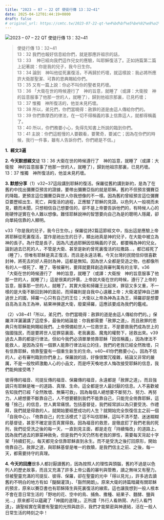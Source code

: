 ```yaml
---
title: "2023 – 07 – 22 QT 使徒行傳 13：32~41"
date: 2025-04-12T01:44:19+0800
draft: false
# original_url: https://cmtc.tw/2023-07-22-qt-%e4%bd%bf%e5%be%92%e8%a1%8c%e5%82%b3-13%ef%bc%9a3241
---
```


![2023 – 07 – 22 QT  使徒行傳 13：32\~41](/images/qt.jpg  "2023 – 07 – 22 QT  使徒行傳 13：32\~41")

> 使徒行傳 13：32\~41  
> 13：32 我們也報好信息給你們，就是那應許祖宗的話，  
> 13：33 　神已經向我們這作兒女的應驗，叫耶穌復活了。正如詩篇第二篇上記著說：你是我的兒子，我今日生你。  
> 13：34 論到　神叫他從死裏復活，不再歸於朽壞，就這樣說：我必將所應許大衛那聖潔、可靠的恩典賜給你們。  
> 13：35 又有一篇上說：你必不叫你的聖者見朽壞。  
> 13：36 「大衛在世的時候遵行了　神的旨意，就睡了（或譯：大衛按　神的旨意服事了他那一世的人，就睡了），歸到他祖宗那裏，已見朽壞；  
> 13：37 惟獨　神所復活的，他並未見朽壞。  
> 13：38 所以，弟兄們，你們當曉得：赦罪的道是由這人傳給你們的。  
> 13：39 你們靠摩西的律法，在一切不得稱義的事上信靠這人，就都得稱義了。  
> 13：40 所以，你們務要小心，免得先知書上所說的臨到你們。  
> 13：41 主說：你們這輕慢的人要觀看，要驚奇，要滅亡；因為在你們的時候，我行一件事，雖有人告訴你們，你們總是不信。」

**1.  經文3遍**

**2. 今天默想經文**徒 13：36 大衛在世的時候遵行了　神的旨意，就睡了（或譯：大衛按　神的旨意服事了他那一世的人，就睡了），歸到他祖宗那裏，已見朽壞。  
13：37 惟獨　神所復活的，他並未見朽壞。

**3. 默想分享**（1）v32\~37這段講到耶穌的復活。保羅從舊約講到新約，是為了在舊約中找出彌賽亞預言的證據，要帶出彌賽亞指的就是耶穌。舊約不但預言彌賽亞的降臨，更預言這位彌賽亞與世人你我想像的不一樣。因為舊約曾經預言這位彌賽亞要歷經出生、死亡，與復活的過程，正應驗了耶穌的見證。以色列人一般視而未見，聽而未聞，只想相信自己想要信的，卻不是上帝要告訴他們的，有時候人心的剛硬悖逆實在令人難以想像。難怪耶穌說神的智慧要向自己為是的聰明人隱藏，卻向單純信靠的人顯明。

v33「你是我的兒子，我今日生你。」保羅從詩2篇這節經文中，指出這是應驗上帝將耶穌從死裏復活，當作是祂出生的日子，顯出祂真是神的兒子，在大能中被立為神的長子。為什麼是長子，因為凡透過耶穌因信稱義的子民，都要稱為神的兒女。論到過去已死的人，不管是大衛、甚至是新約曾死裏復活的拉撒路…，都已經死了（睡了），但唯有耶穌是真正復活，而且是永遠活著。今天台灣的民間信仰很喜歡封神，將死去的好人冊封為神，這都是無知。因為世人全都是受造之物，也都像所有的人一樣死了、睡了，等候審判，要拜就要拜創造與審判萬有的主宰。v36 「大衛在世的時候遵行了　神的旨意，就睡了（或譯：大衛按　神的旨意服事了他那一世的人，就睡了）」這是很美的評價，上帝說大衛在世的時候，遵行了上帝的旨意，服事那一世的人，就睡了。其實大衛和掃羅王比起來，罪惡又多又重，不一樣的是大衛不斷回到神的面前，而掃羅則是自我中心遠離上帝；大衛渴望神自己勝過世上的國，掃羅一心只有自己的王位；大衛以上帝為神為主為王，掃羅卻是想要自高為主為王為神，結果神揀選大衛，廢棄掃羅，這應該要成為我們的鑑戒。

（2）v38\~41「所以，弟兄們，你們當曉得：赦罪的道是由這人傳給你們的。」保羅洋洋灑灑講了這麼多，最後的結論是：你我都需要「赦罪之道」，而且赦罪的恩典只有耶穌能夠賜給我們。上帝預備給世人一位救世主，不是要救我們成為世上的強國強民，而是要將世人從罪惡裏面、老我裏面、魔鬼的權勢下，拯救出來。v39過去人靠的都是行律法，但如今我們必須單單倚靠耶穌「因信稱義」，因為律法不能救人，是因為沒有一個罪人能靠行律法站立的住，我們的老我已經全然敗壞，只有信靠耶穌，倚靠聖靈有一個重生新生的生命。v40\~41你們務要小心，因為不信的人，必有審判臨到你們身上。保羅說的話，好像很繁冗複雜，結論又非常的嚴厲，不是一般牧師激勵人心的小品文，而是呼天喚地求人悔改接受耶穌的信息，我們能夠接受嗎？

彼得傳的福音、司提反傳的福音、保羅傳的福音，永遠都是「赦罪之道」，而且強調只有耶穌是唯一的道路、真理、生命。這全都是世人最討厭的信息。人不喜歡被告知我們已經「全然敗壞、無藥可救」，因為每個人總想要不斷努力、努力、再努力。人總想要不斷靠自己，人不想要聽到我們不能靠自己，只能完全倚靠耶穌，這種「捨己」的信息，世人異常痛恨。包括基督徒，我們經常誤以為只要受洗、作禮拜，我們就是得救的人，就開始要經歷成功的人生？就開始完全恢復信主之前一個「自我中心」、「倚靠自己」的生活模式？這不叫信耶穌，這叫不清不楚、迷迷糊糊的基督徒，甚至不確定是否真實得救。因為福音的救恩，是徹底釘了我們老我的死刑，我們從受洗之後的每一天，一直到見主面，都是走在「持續悔改」的道路上。因為我們過去的罪蒙神赦免，但是我們今天仍然有老我的罪性，需要每天背起十字架「持續釘死」，每天都完全信靠耶穌直到永生。而不是受洗之後打回原形，開始倚靠自己。赦罪之道，與耶穌基督是唯一的救贖，是我們信主之前、之後，每一天，都需要持守的真理。

**4. 今天的回應**很多人都討厭讀舊約，因為按照人的理性與頭腦，舊約不過是以色列人的歷史故事，而且又充滿了許多上帝公義的審判與管教，讀之無味又有壓力。但被聖靈充滿的司提反、彼得、保羅，卻在聖靈的光中「得以見光」，許多過去讀舊約不明白的地方有如「醍醐灌頂」、「豁然開朗」。原來大衛的詩篇暗藏有關耶穌的預言，原來以賽亞書也有耶穌降生與死裏復活的線索。這也讓我想到一般人根本不會在意日常生活的「野地的花、空中的鳥、捕魚、撒種、結果子、麵酵、鹽與光…」原來都可以蘊藏了「神國的道理」。正所謂「外行人看熱鬧、內行人看門道」，讀聖經實在需要有聖靈的光照與啟示，我們才能緊密與神連結，活在一般人日常生活的時刻之中！